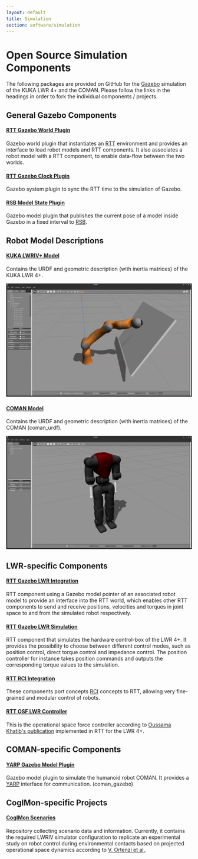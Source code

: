 ```yaml
---
layout: default
title: Simulation
section: software/simulation
---
```

<style>
  h3 {
    margin: 40px 0px 20px 0px;
  }
</style>
<div class="page-header">
  <h1>Open Source Simulation Components</h1>
</div>

The following packages are provided on GitHub for the [Gazebo](http://gazebosim.org/) simulation of the KUKA LWR 4+ and the COMAN. Please follow the links in the headings in order to fork the individual components / projects.

## General Gazebo Components

#### [RTT Gazebo World Plugin](https://github.com/corlab/rtt-gazebo-world-plugin.git)

Gazebo world plugin that instantiates an [RTT](http://www.orocos.org/rtt) environment and provides an interface to load robot models and RTT components. It also associates a robot model with a RTT component, to enable data-flow between the two worlds.

#### [RTT Gazebo Clock Plugin](https://github.com/corlab/rtt-gazebo-clock-plugin.git)

Gazebo system plugin to sync the RTT time to the simulation of Gazebo.

#### [RSB Model State Plugin](https://github.com/corlab/gazebo-rsb-model-state-plugin.git)

Gazebo model plugin that publishes the current pose of a model inside Gazebo in a fixed interval to [RSB](http://docs.cor-lab.de//rsb-manual/trunk/html/index.html).

## Robot Model Descriptions 

#### [KUKA LWRIV+ Model](https://github.com/corlab/lwr-robot-description.git)

Contains the URDF and geometric description (with inertia matrices) of the KUKA LWR 4+.

![Screenshot of KUKA LWRIV+ Simulation in Gazebo 6](images/kuka_in_gz.png "LWRIV+ Simulation in Gazebo 6")

#### [COMAN Model](https://github.com/EnricoMingo/iit-coman-ros-pkg.git)

Contains the URDF and geometric description (with inertia matrices) of the COMAN (coman_urdf).

![Screenshot of COMAN Simulation in Gazebo 6](images/coman_in_gz.png "COMAN Simulation in Gazebo 6")

## LWR-specific Components 

#### [RTT Gazebo LWR Integration](https://github.com/corlab/rtt-gazebo-lwr-integration.git)

RTT component using a Gazebo model pointer of an associated robot model to provide an interface into the RTT world, which enables other RTT components to send and receive positions, velocities and torques in joint space to and from the simulated robot respectively.

#### [RTT Gazebo LWR Simulation](https://github.com/corlab/rtt-gazebo-lwr-simulation.git)

RTT component that simulates the hardware control-box of the LWR 4+. It provides the possibility to choose between different control modes, such as position control, direct torque control and impedance control. The position controller for instance takes position commands and outputs the corresponding torque values to the simulation.

#### [RTT RCI Integration](https://github.com/corlab/rci-rtt-integration.git)

These components port concepts [RCI](http://docs.cor-lab.de//rci-manual/trunk/html/index.html) concepts to RTT, allowing very fine-grained and modular control of robots.

#### [RTT OSF LWR Controller](https://github.com/corlab/rtt-lwr-osf-controller.git)

This is the operational space force controller according to [Oussama Khatib's publication](http://cs.stanford.edu/group/manips/publications/pdfs/Khatib_1986_RR.pdf) implemented in RTT for the LWR 4+.

## COMAN-specific Components

#### [YARP Gazebo Model Plugin](https://github.com/EnricoMingo/iit-coman-ros-pkg.git) 

Gazebo model plugin to simulate the humanoid robot COMAN. It provides a [YARP](http://www.yarp.it/) interface for communication. (coman_gazebo)

## CogIMon-specific Projects

#### [CogIMon Scenarios](https://github.com/corlab/cogimon-scenarios.git) 

Repository collecting scenario data and information. Currently, it contains the required LWRIV simulator configuration to replicate an experimental study on robot control during environmental contacts based on projected operational space dynamics according to [V. Ortenzi et al.](http://ieeexplore.ieee.org/lpdocs/epic03/wrapper.htm?arnumber=7041392).